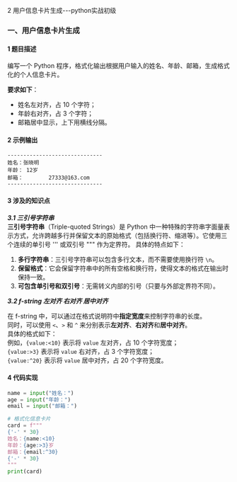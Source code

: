 2 用户信息卡片生成---python实战初级

### 一、用户信息卡片生成

#### 1 题目描述

编写一个 Python 程序，格式化输出根据用户输入的姓名、年龄、邮箱，生成格式化的个人信息卡片。  

**要求如下**：

- 姓名左对齐，占 10 个字符；
- 年龄右对齐，占 3 个字符；
- 邮箱居中显示，上下用横线分隔。

#### 2 示例输出

```
------------------------------
姓名：张晓明       
年龄： 12岁
邮箱：        27333@163.com         
------------------------------
```

#### 3 涉及的知识点

***3.1 三引号字符串***  
**三引号字符串**（Triple-quoted Strings）是 Python 中一种特殊的字符串字面量表示方式，允许跨越多行并保留文本的原始格式（包括换行符、缩进等）。它使用三个连续的单引号 ''' 或双引号 """ 作为定界符。
具体的特点如下：

1. **多行字符串**：三引号字符串可以包含多行文本，而不需要使用换行符 `\n`。
2. **保留格式**：它会保留字符串中的所有空格和换行符，使得文本的格式在输出时保持一致。
3. **可包含单引号和双引号**：无需转义内部的引号（只要与外部定界符不同）。

***3.2 f-string 左对齐 右对齐 居中对齐***  

在 f-string 中，可以通过在格式说明符中**指定宽度**来控制字符串的长度。  
同时，可以使用 `<`、`>` 和 `^` 来分别表示**左对齐**、**右对齐**和**居中对齐**。  
具体的格式如下：  
例如，`{value:<10}` 表示将 `value` 左对齐，占 10 个字符宽度；  
`{value:>3}` 表示将 `value` 右对齐，占 3 个字符宽度；  
`{value:^20}` 表示将 `value` 居中对齐，占 20 个字符宽度。  

#### 4 代码实现

```python
name = input("姓名：")
age = input("年龄：")
email = input("邮箱：")

# 格式化信息卡片
card = f"""
{'-' * 30}     
姓名：{name:<10}  
年龄：{age:>3}岁 
邮箱：{email:^30}
{'-' * 30}
"""
print(card)

```
